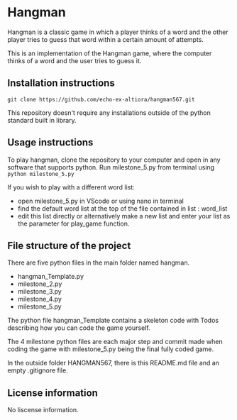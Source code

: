 # Hangman

Hangman is a classic game in which a player thinks of a word and the other player tries to guess that word within a certain amount of attempts.

This is an implementation of the Hangman game, where the computer thinks of a word and the user tries to guess it. 

## Installation instructions

```git clone https://github.com/echo-ex-altiora/hangman567.git```

This repository doesn't require any installations outside of the python standard built in library.

## Usage instructions

To play hangman, clone the repository to your computer and open in any software that supports python. 
Run milestone_5.py from terminal using `python milestone_5.py`

If you wish to play with a different word list:
- open milestone_5.py in VScode or using nano in terminal
- find the default word list at the top of the file contained in list : word_list
- edit this list directly or alternatively make a new list and enter your list as the parameter for play_game function.


## File structure of the project

There are five python files in the main folder named hangman. 
- hangman_Template.py
- milestone_2.py
- milestone_3.py
- milestone_4.py
- milestone_5.py

The python file hangman_Template contains a skeleton code with Todos describing how you can code the game yourself.

The 4 milestone python files are each major step and commit made when coding the game with milestone_5.py being the final fully coded game.

In the outside folder HANGMAN567, there is this README.md file and an empty .gitignore file.


## License information
No liscense information.
